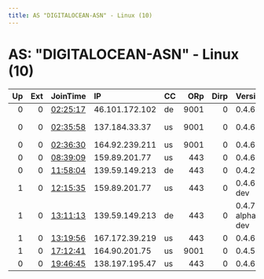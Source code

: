 ```yaml
---
title: AS "DIGITALOCEAN-ASN" - Linux (10)
---
```


# AS: "DIGITALOCEAN-ASN" - Linux (10)

|   Up |   Ext | JoinTime                                                                                              | IP             | CC   |   ORp |   Dirp | Version           | Contact                      | Nickname        |   eFamMembers |
|-----:|------:|:------------------------------------------------------------------------------------------------------|:---------------|:-----|------:|-------:|:------------------|:-----------------------------|:----------------|--------------:|
|    0 |     0 | [02:25:17](https://nusenu.github.io/OrNetStats/w/relay/2D8B432E7775EC030A313F786195E626B09FAC95.html) | 46.101.172.102 | de   |  9001 |      0 | 0.4.6.9           | None                         | middlerelay     |             1 |
|    0 |     0 | [02:35:58](https://nusenu.github.io/OrNetStats/w/relay/E3A69F945260EAC69D9108DFB5392704AA8407EC.html) | 137.184.33.37  | us   |  9001 |      0 | 0.4.6.9           | Random Person &lt;niligoh348 | Unnamed         |             1 |
|    0 |     0 | [02:36:30](https://nusenu.github.io/OrNetStats/w/relay/4A83F000F413C6D453F924B49A8E5873EC2C6F93.html) | 164.92.239.211 | us   |  9001 |      0 | 0.4.6.9           | None                         | MiddleRelay     |             1 |
|    0 |     0 | [08:39:09](https://nusenu.github.io/OrNetStats/w/relay/0B11E4F4387B09E6F4C0C171FA3613F77DC90784.html) | 159.89.201.77  | us   |   443 |      0 | 0.4.6.9           | fake@gmail.com               | RELAYohjacathee |             1 |
|    0 |     0 | [11:58:04](https://nusenu.github.io/OrNetStats/w/relay/2DEFF3838D489BD37F5D0A7830AA660A3634FD55.html) | 139.59.149.213 | de   |   443 |      0 | 0.4.2.7           | fa1t666@outlook.com          | fait            |             1 |
|    1 |     0 | [12:15:35](https://nusenu.github.io/OrNetStats/w/relay/154D372C64DC2988AB8C6CB39BBED9DC779AB302.html) | 159.89.201.77  | us   |   443 |      0 | 0.4.6.9-dev       | fake@gmail.com               | RELAYohjacathee |             1 |
|    1 |     0 | [13:11:13](https://nusenu.github.io/OrNetStats/w/relay/25E8858B8CD5CFAB93951950A0B1C2497876F906.html) | 139.59.149.213 | de   |   443 |      0 | 0.4.7.3-alpha-dev | fa1t666@outlook.com          | fait            |             1 |
|    1 |     0 | [13:19:56](https://nusenu.github.io/OrNetStats/w/relay/6168AA62A4886FA4AEFE94F5F7B0CECD3629FF81.html) | 167.172.39.219 | us   |   443 |      0 | 0.4.6.9           | brainerXT at protonmail d    | BrainerXT       |             1 |
|    1 |     0 | [17:12:41](https://nusenu.github.io/OrNetStats/w/relay/1D1184D6BC93BC1DC22DC2C3A176E83E817CC946.html) | 164.90.201.75  | us   |  9001 |      0 | 0.4.5.11          | O9vzXv@protonmail.com        | kekWonionguard  |             1 |
|    0 |     0 | [19:46:45](https://nusenu.github.io/OrNetStats/w/relay/C6C4E4645B614FB59A6903418500E27C0F915D02.html) | 138.197.195.47 | us   |   443 |      0 | 0.4.6.9           | email:roottor ruin.dev       | Sassafras       |             1 |
